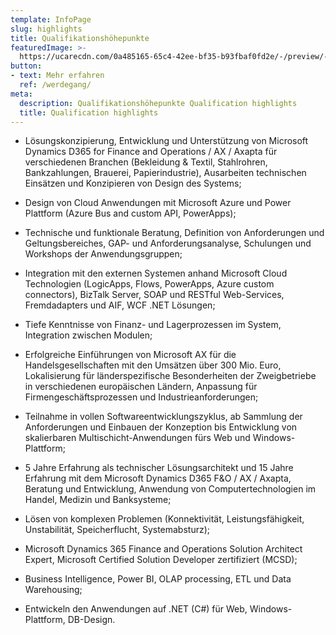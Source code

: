 ```yaml
---
template: InfoPage
slug: highlights
title: Qualifikationshöhepunkte
featuredImage: >-
  https://ucarecdn.com/0a485165-65c4-42ee-bf35-b93fbaf0fd2e/-/preview/-/rotate/270/
button: 
- text: Mehr erfahren
  ref: /werdegang/  
meta:
  description: Qualifikationshöhepunkte Qualification highlights
  title: Qualification highlights
---
```


* Lösungskonzipierung, Entwicklung und Unterstützung von Microsoft Dynamics D365 for Finance and Operations / AX / Axapta für verschiedenen Branchen (Bekleidung & Textil, Stahlrohren, Bankzahlungen, Brauerei, Papierindustrie), Ausarbeiten technischen Einsätzen und Konzipieren von Design des Systems;

* Design von Cloud Anwendungen mit Microsoft Azure und Power Plattform (Azure Bus and custom API, PowerApps);

* Technische und funktionale Beratung, Definition von Anforderungen und Geltungsbereiches, GAP- und Anforderungsanalyse, Schulungen und Workshops der Anwendungsgruppen;

* Integration mit den externen Systemen anhand Microsoft Cloud Technologien (LogicApps, Flows, PowerApps, Azure custom connectors), BizTalk Server, SOAP und RESTful Web-Services, Fremdadapters und AIF, WCF .NET Lösungen;

* Tiefe Kenntnisse von Finanz- und Lagerprozessen im System, Integration zwischen Modulen;

* Erfolgreiche Einführungen von Microsoft AX für die Handelsgesellschaften mit den Umsätzen über 300 Mio. Euro, Lokalisierung für länderspezifische Besonderheiten der Zweigbetriebe in verschiedenen europäischen Ländern, Anpassung für Firmengeschäftsprozessen und Industrieanforderungen;

* Teilnahme in vollen Softwareentwicklungszyklus, ab Sammlung der Anforderungen und Einbauen der Konzeption bis Entwicklung von skalierbaren Multischicht-Anwendungen fürs Web und Windows-Plattform;

* 5 Jahre Erfahrung als technischer Lösungsarchitekt und 15 Jahre Erfahrung mit dem Microsoft Dynamics D365 F&O / AX / Axapta, Beratung und Entwicklung, Anwendung von Computertechnologien im Handel, Medizin und Banksysteme;

* Lösen von komplexen Problemen (Konnektivität, Leistungsfähigkeit, Unstabilität, Speicherflucht, Systemabsturz);

* Microsoft Dynamics 365 Finance and Operations Solution Architect Expert, Microsoft Certified Solution Developer zertifiziert (MCSD);

* Business Intelligence, Power BI, OLAP processing, ETL und Data Warehousing;

* Entwickeln den Anwendungen auf .NET (C#) für Web, Windows-Plattform, DB-Design.